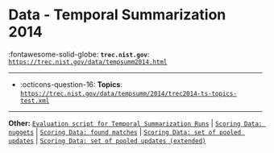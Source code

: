 # Data - Temporal Summarization 2014 

:fontawesome-solid-globe: **`trec.nist.gov`**: [`https://trec.nist.gov/data/tempsumm2014.html`](https://trec.nist.gov/data/tempsumm2014.html)

---

- :octicons-question-16: **Topics**: [`https://trec.nist.gov/data/tempsumm/2014/trec2014-ts-topics-test.xml`](https://trec.nist.gov/data/tempsumm/2014/trec2014-ts-topics-test.xml)


---

**Other:** [`Evaluation script for Temporal Summarization Runs`](https://trec.nist.gov/data/tempsumm/2014/tseval.py) | [`Scoring Data: nuggets`](https://trec.nist.gov/data/tempsumm/2014/nuggets.tsv) | [`Scoring Data: found matches`](https://trec.nist.gov/data/tempsumm/2014/matches.tsv) | [`Scoring Data: set of pooled updates`](https://trec.nist.gov/data/tempsumm/2014/updates_sampled.tsv) | [`Scoring Data: set of pooled updates (extended)`](https://trec.nist.gov/data/tempsumm/2014/updates_sampled.extended.tsv)
